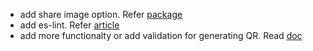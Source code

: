 - add share image option. Refer [package](https://www.npmjs.com/package/shareimage)
- add es-lint. Refer [article](https://www.geeksforgeeks.org/how-to-configure-eslint-for-react-projects/)
- add more functionalty or add validation for generating QR. Read [doc](https://github.com/soldair/node-qrcode)